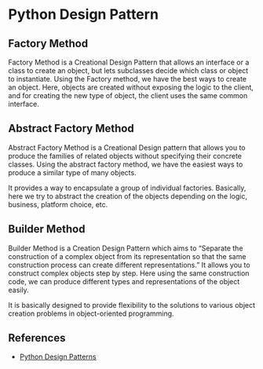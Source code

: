 # Python Design Pattern
## Factory Method
Factory Method is a Creational Design Pattern that allows an interface or a class to create an object, but lets subclasses decide which class or object to instantiate. Using the Factory method, we have the best ways to create an object. Here, objects are created without exposing the logic to the client, and for creating the new type of object, the client uses the same common interface.

## Abstract Factory Method
Abstract Factory Method is a Creational Design pattern that allows you to produce the families of related objects without specifying their concrete classes. Using the abstract factory method, we have the easiest ways to produce a similar type of many objects.

It provides a way to encapsulate a group of individual factories. Basically, here we try to abstract the creation of the objects depending on the logic, business, platform choice, etc.

## Builder Method
Builder Method is a Creation Design Pattern which aims to “Separate the construction of a complex object from its representation so that the same construction process can create different representations.” It allows you to construct complex objects step by step. Here using the same construction code, we can produce different types and representations of the object easily.

It is basically designed to provide flexibility to the solutions to various object creation problems in object-oriented programming.

## References
- [Python Design Patterns](https://www.geeksforgeeks.org/python-design-patterns/)
